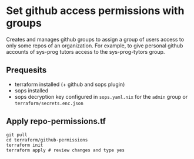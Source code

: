 # Set github access permissions with groups

Creates and manages github groups to assign a group of users access to only some repos of an organization.
For example, to give personal github accounts of sys-prog tutors access to the sys-prog-tytors group.

## Prequesits

- terraform installed (+ github and sops plugin)
- sops installed
- sops decryption key configured in `sops.yaml.nix` for the `admin` group or `terraform/secrets.enc.json`


## Apply repo-permissions.tf

```console
git pull
cd terraform/github-permissions
terraform init
terraform apply # review changes and type yes
```
